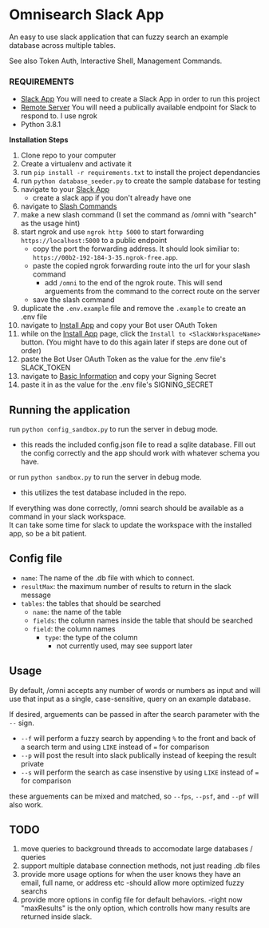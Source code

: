 # Omnisearch Slack App

An easy to use slack application that can fuzzy search an example database across multiple tables. 

See also 
Token Auth, Interactive Shell, Management Commands.

### REQUIREMENTS

- [Slack App](https://api.slack.com/apps/) You will need to create a Slack App in order to run this project
- [Remote Server](https://ngrok.com/) You will need a publically available endpoint for Slack to respond to. I use ngrok
- Python 3.8.1

**Installation Steps** 

1. Clone repo to your computer
2. Create a virtualenv and activate it
3. run `pip install -r requirements.txt` to install the project dependancies
4. run `python database_seeder.py` to create the sample database for testing
5. navigate to your [Slack App](https://api.slack.com/apps/)
	- create a slack app if you don't already have one
6. navigate to [Slash Commands](https://api.slack.com/apps/A07N8SJHNDA/slash-commands)
7. make a new slash command (I set the command as /omni with "search" as the usage hint)
8. start ngrok and use `ngrok http 5000` to start forwarding `https://localhost:5000` to a public endpoint
	- copy the port the forwarding address. It should look similiar to: `https://00b2-192-184-3-35.ngrok-free.app`. 
	- paste the copied ngrok forwarding route into the url for your slash command
		- add `/omni` to the end of the ngrok route. This will send arguements from the command to the correct route on the server
	- save the slash command
9. duplicate the `.env.example` file and remove the `.example` to create an .env file
10. navigate to [Install App](https://api.slack.com/apps/A07N8SJHNDA/install-on-team?) and copy your Bot user OAuth Token
11. while on the [Install App](https://api.slack.com/apps/A07N8SJHNDA/install-on-team?) page, click the `Install to <SlackWorkspaceName>` button. (You might have to do this again later if steps are done out of order)
12. paste the Bot User OAuth Token as the value for the .env file's SLACK_TOKEN
13. navigate to [Basic Information](https://api.slack.com/apps/A07N8SJHNDA/general?) and copy your Signing Secret
14. paste it in as the value for the .env file's SIGNING_SECRET 

## Running the application

run `python config_sandbox.py` to run the server in debug mode. <br/>
   - this reads the included config.json file to read a sqlite database. Fill out the config correctly and the app should work with whatever schema you have. <br/>

or run `python sandbox.py` to run the server in debug mode. <br/>
   - this utilizes the test database included in the repo.<br/>

If everything was done correctly, /omni search should be available as a command in your slack workspace.<br/>
It can take some time for slack to update the workspace with the installed app, so be a bit patient.<br/>

## Config file
+ `name`: The name of the .db file with which to connect.<br/>
+ `resultMax`: the maximum number of results to return in the slack message<br/>
+ `tables`: the tables that should be searched<br/>
   + `name`: the name of the table<br/>
   + `fields`: the column names inside the table that should be searched<br/>
   + `field`: the column names<br/>
      + `type`: the type of the column<br/>
         + not currently used, may see support later<br/>

## Usage

By default, /omni accepts any number of words or numbers as input and will use that input as a single, case-sensitive, query on an example database.

If desired, arguements can be passed in after the search parameter with the `--` sign.<br/>
+ `--f` will perform a fuzzy search by appending `%` to the front and back of a search term and using `LIKE` instead of `=` for comparison<br/>
+ `--p` will post the result into slack publically instead of keeping the result private<br/>
+ `--s` will perform the search as case insenstive by using `LIKE` instead of `=` for comparison<br/>

these arguements can be mixed and matched, so `--fps`, `--psf`, and `--pf` will also work. 

## TODO
1. move queries to background threads to accomodate large databases / queries
2. support multiple database connection methods, not just reading .db files
3. provide more usage options for when the user knows they have an email, full name, or address etc
	-should allow more optimized fuzzy searchs
4. provide more options in config file for default behaviors.
	-right now "maxResults" is the only option, which controlls how many results are returned inside slack. 